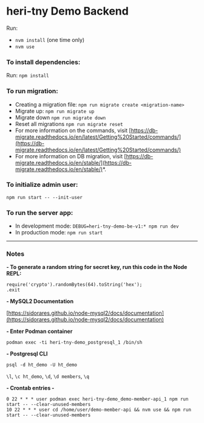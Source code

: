 # heri-tny Demo Backend

Run:
- `nvm install` (one time only)
- `nvm use`

### To install dependencies:

Run: `npm install`

### To run migration:

- Creating a migration file: `npm run migrate create <migration-name>`
- Migrate up: `npm run migrate up`
- Migrate down `npm run migrate down`
- Reset all migrations `npm run migrate reset`
- For more information on the commands, visit [https://db-migrate.readthedocs.io/en/latest/Getting%20Started/commands/](https://db-migrate.readthedocs.io/en/latest/Getting%20Started/commands/)
- For more information on DB migration, visit [https://db-migrate.readthedocs.io/en/stable/](https://db-migrate.readthedocs.io/en/stable/)*.

### To initialize admin user:

`npm run start -- --init-user`

### To run the server app:

- In development mode: `DEBUG=heri-tny-demo-be-v1:* npm run dev`
- In production mode: `npm run start`

---

### Notes

**- To generate a random string for secret key, run this code in the Node REPL:**

```
require('crypto').randomBytes(64).toString('hex');
.exit
```

**- MySQL2 Documentation**

[https://sidorares.github.io/node-mysql2/docs/documentation](https://sidorares.github.io/node-mysql2/docs/documentation)

**- Enter Podman container**

`podman exec -ti heri-tny-demo_postgresql_1 /bin/sh`

**- Postgresql CLI**

`psql -d ht_demo -U ht_demo`

`\l`, `\c ht_demo`, `\d`, `\d members`, `\q`

**- Crontab entries -**

```
0 22 * * * user podman exec heri-tny-demo_demo-member-api_1 npm run start -- --clear-unused-members
10 22 * * * user cd /home/user/demo-member-api && nvm use && npm run start -- --clear-unused-members
```
